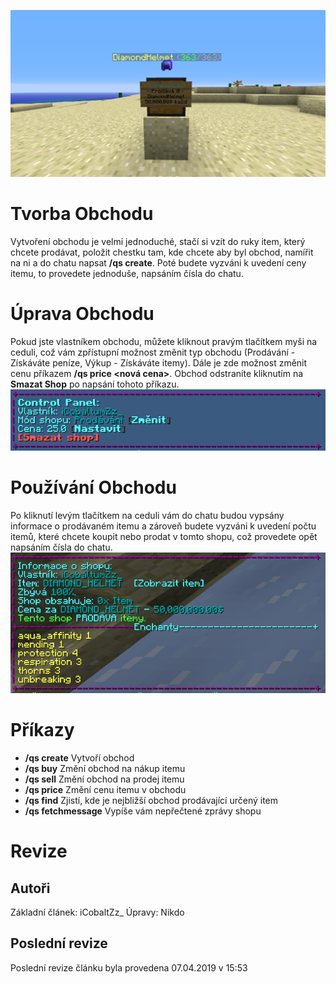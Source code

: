 <!-- TITLE: Hráčské obchody -->
<!-- SUBTITLE: Nástroj pro tvorbu vlastních obchodů pro prodej a nákup itemů -->
![Qshop](/uploads/shop/qshop.png "Qshop")

# Tvorba Obchodu
Vytvoření obchodu je velmi jednoduché, stačí si vzít do ruky item, který chcete prodávat, položit chestku tam, kde chcete aby byl obchod, namířit na ni a do chatu napsat **/qs create**.
Poté budete vyzváni k uvedení ceny itemu, to provedete jednoduše, napsáním čísla do chatu.

# Úprava Obchodu
Pokud jste vlastníkem obchodu, můžete kliknout pravým tlačítkem myši na ceduli, což vám zpřístupní možnost změnit typ obchodu (Prodávání - Získáváte peníze, Výkup - Získáváte itemy). Dále je zde možnost změnit cenu příkazem **/qs price <nová cena>**. Obchod odstraníte kliknutím na **Smazat Shop**  po napsání tohoto příkazu.
![Zmena](/uploads/shop/zmena.png "Zmena")

# Používání Obchodu
Po kliknutí levým tlačítkem na ceduli vám do chatu budou vypsány informace o prodávaném itemu a zároveň budete vyzváni k uvedení počtu itemů, které chcete koupit nebo prodat v tomto shopu, což provedete opět napsáním čísla do chatu.
![Informace](/uploads/shop/informace.png "Informace")

# Příkazy
* **/qs create** Vytvoří obchod
* **/qs buy** Změní obchod na nákup itemu
* **/qs sell** Změní obchod na prodej itemu
* **/qs price** Změní cenu itemu v obchodu
* **/qs find** Zjistí, kde je nejbližší obchod prodávající určený item
* **/qs fetchmessage** Vypíše vám nepřečtené zprávy shopu

# Revize
## Autoři
Základní článek: iCobaltZz_
Úpravy: Nikdo

## Poslední revize
Poslední revize článku byla provedena 07.04.2019 v 15:53
